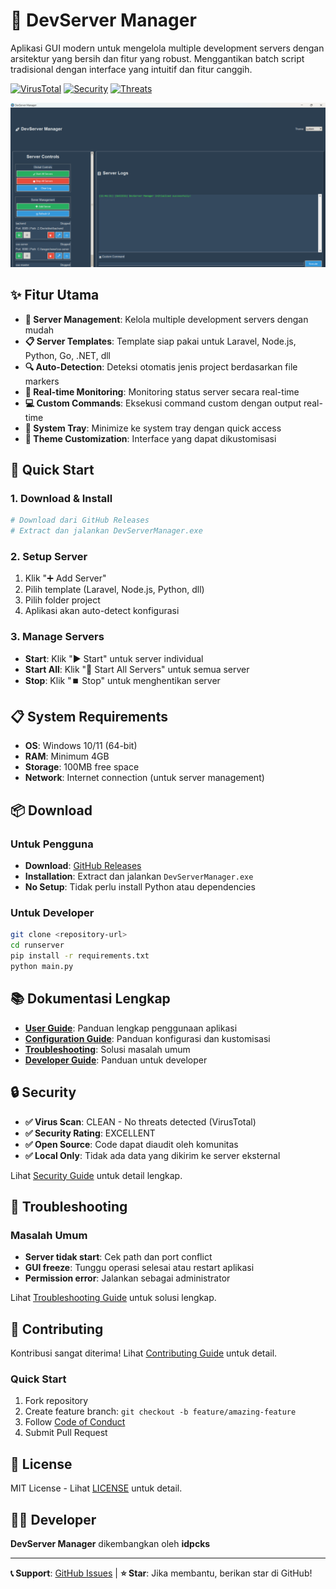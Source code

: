 # 🚀 DevServer Manager

Aplikasi GUI modern untuk mengelola multiple development servers dengan arsitektur yang bersih dan fitur yang robust. Menggantikan batch script tradisional dengan interface yang intuitif dan fitur canggih.

[![VirusTotal](https://img.shields.io/badge/VirusTotal-CLEAN-green?style=for-the-badge&logo=virustotal&logoColor=white)](https://www.virustotal.com/gui/file/a76f480d558e4a6cbf5a22c9d21bf8b95a2597f19ee5e4743c44cdb0b49d5b2c?nocache=1)
[![Security](https://img.shields.io/badge/Security-EXCELLENT-green?style=for-the-badge&logo=security&logoColor=white)](https://github.com/idpcks/DevServerManager)
[![Threats](https://img.shields.io/badge/Threats-0%2F70%2B-green?style=for-the-badge&logo=shield&logoColor=white)](https://www.virustotal.com/gui/file/a76f480d558e4a6cbf5a22c9d21bf8b95a2597f19ee5e4743c44cdb0b49d5b2c?nocache=1)

![DevServer Manager Preview](preview/preview_app.png)

## ✨ Fitur Utama

- **🎯 Server Management**: Kelola multiple development servers dengan mudah
- **📋 Server Templates**: Template siap pakai untuk Laravel, Node.js, Python, Go, .NET, dll
- **🔍 Auto-Detection**: Deteksi otomatis jenis project berdasarkan file markers
- **🚦 Real-time Monitoring**: Monitoring status server secara real-time
- **💻 Custom Commands**: Eksekusi command custom dengan output real-time
- **🔔 System Tray**: Minimize ke system tray dengan quick access
- **🎨 Theme Customization**: Interface yang dapat dikustomisasi

## 🚀 Quick Start

### 1. Download & Install
```bash
# Download dari GitHub Releases
# Extract dan jalankan DevServerManager.exe
```

### 2. Setup Server
1. Klik "➕ Add Server"
2. Pilih template (Laravel, Node.js, Python, dll)
3. Pilih folder project
4. Aplikasi akan auto-detect konfigurasi

### 3. Manage Servers
- **Start**: Klik "▶️ Start" untuk server individual
- **Start All**: Klik "🚀 Start All Servers" untuk semua server
- **Stop**: Klik "⏹️ Stop" untuk menghentikan server

## 📋 System Requirements

- **OS**: Windows 10/11 (64-bit)
- **RAM**: Minimum 4GB
- **Storage**: 100MB free space
- **Network**: Internet connection (untuk server management)

## 📦 Download

### Untuk Pengguna
- **Download**: [GitHub Releases](https://github.com/idpcks/DevServerManager/releases)
- **Installation**: Extract dan jalankan `DevServerManager.exe`
- **No Setup**: Tidak perlu install Python atau dependencies

### Untuk Developer
```bash
git clone <repository-url>
cd runserver
pip install -r requirements.txt
python main.py
```

## 📚 Dokumentasi Lengkap

- **[User Guide](docs/USER_GUIDE.md)**: Panduan lengkap penggunaan aplikasi
- **[Configuration Guide](docs/CONFIGURATION.md)**: Panduan konfigurasi dan kustomisasi
- **[Troubleshooting](docs/TROUBLESHOOTING.md)**: Solusi masalah umum
- **[Developer Guide](docs/DEVELOPER.md)**: Panduan untuk developer

## 🔒 Security

- **✅ Virus Scan**: CLEAN - No threats detected (VirusTotal)
- **✅ Security Rating**: EXCELLENT
- **✅ Open Source**: Code dapat diaudit oleh komunitas
- **✅ Local Only**: Tidak ada data yang dikirim ke server eksternal

Lihat [Security Guide](docs/SECURITY.md) untuk detail lengkap.

## 🐛 Troubleshooting

### Masalah Umum
- **Server tidak start**: Cek path dan port conflict
- **GUI freeze**: Tunggu operasi selesai atau restart aplikasi
- **Permission error**: Jalankan sebagai administrator

Lihat [Troubleshooting Guide](docs/TROUBLESHOOTING.md) untuk solusi lengkap.

## 🤝 Contributing

Kontribusi sangat diterima! Lihat [Contributing Guide](CONTRIBUTING.md) untuk detail.

### Quick Start
1. Fork repository
2. Create feature branch: `git checkout -b feature/amazing-feature`
3. Follow [Code of Conduct](CODE_OF_CONDUCT.md)
4. Submit Pull Request

## 📄 License

MIT License - Lihat [LICENSE](LICENSE) untuk detail.

## 👨‍💻 Developer

**DevServer Manager** dikembangkan oleh **idpcks**

---

**📞 Support**: [GitHub Issues](https://github.com/idpcks/DevServerManager/issues) | **⭐ Star**: Jika membantu, berikan star di GitHub!